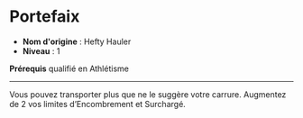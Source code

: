 # Portefaix

 * **Nom d'origine** : Hefty Hauler
 * **Niveau** : 1


<p><strong>Prérequis</strong> qualifié en Athlétisme</p>
<hr>
<p>Vous pouvez transporter plus que ne le suggère votre carrure. Augmentez de 2 vos limites d’Encombrement et Surchargé.</p>